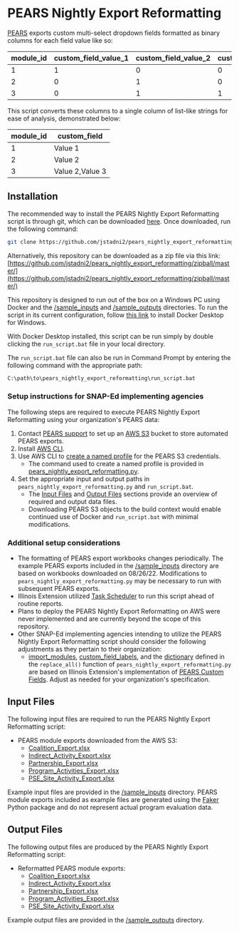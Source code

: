 # PEARS Nightly Export Reformatting

[PEARS](https://www.k-state.edu/oeie/pears/) exports custom multi-select dropdown fields formatted as binary columns for each field value like so:

| module_id | custom_field_value_1 | custom_field_value_2 | custom_field_value_3 |
|-----------|----------------------|----------------------|----------------------|
| 1         | 1                    | 0                    | 0                    |
| 2         | 0                    | 1                    | 0                    |
| 3         | 0                    | 1                    | 1                    |

This script converts these columns to a single column of list-like strings for ease of analysis, demonstrated below:

| module_id | custom_field    |
|-----------|-----------------|
| 1         | Value 1         |
| 2         | Value 2         |
| 3         | Value 2,Value 3 |

## Installation

The recommended way to install the PEARS Nightly Export Reformatting script is through git, which can be downloaded [here](https://git-scm.com/downloads). Once downloaded, run the following command:

```bash
git clone https://github.com/jstadni2/pears_nightly_export_reformatting
```

Alternatively, this repository can be downloaded as a zip file via this link:
[https://github.com/jstadni2/pears_nightly_export_reformatting/zipball/master/](https://github.com/jstadni2/pears_nightly_export_reformatting/zipball/master/)

This repository is designed to run out of the box on a Windows PC using Docker and the [/sample_inputs](https://github.com/jstadni2/pears_nightly_export_reformatting/tree/master/sample_inputs) and [/sample_outputs](https://github.com/jstadni2/pears_nightly_export_reformatting/tree/master/sample_outputs) directories.
To run the script in its current configuration, follow [this link](https://docs.docker.com/desktop/windows/install/) to install Docker Desktop for Windows. 

With Docker Desktop installed, this script can be run simply by double clicking the `run_script.bat` file in your local directory.

The `run_script.bat` file can also be run in Command Prompt by entering the following command with the appropriate path:

```bash
C:\path\to\pears_nightly_export_reformatting\run_script.bat
```

### Setup instructions for SNAP-Ed implementing agencies

The following steps are required to execute PEARS Nightly Export Reformatting using your organization's PEARS data:
1. Contact [PEARS support](mailto:support@pears.io) to set up an [AWS S3](https://aws.amazon.com/s3/) bucket to store automated PEARS exports.
2. Install [AWS CLI](https://docs.aws.amazon.com/cli/latest/userguide/getting-started-install.html).
3. Use AWS CLI to [create a named profile](https://docs.aws.amazon.com/cli/latest/userguide/cli-configure-profiles.html) for the PEARS S3 credentials.
	- The command used to create a named profile is provided in [pears_nightly_export_reformatting.py](https://github.com/jstadni2/pears_nightly_export_reformatting/blob/master/pears_nightly_export_reformatting.py#L9-L18).
4. Set the appropriate input and output paths in `pears_nightly_export_reformatting.py` and `run_script.bat`.
	- The [Input Files](#input-files) and [Output Files](#output-files) sections provide an overview of required and output data files.
	- Downloading PEARS S3 objects to the build context would enable continued use of Docker and `run_script.bat` with minimal modifications.

### Additional setup considerations

- The formatting of PEARS export workbooks changes periodically. The example PEARS exports included in the [/sample_inputs](https://github.com/jstadni2/pears_nightly_export_reformatting/tree/master/sample_inputs) directory are based on workbooks downloaded on 08/26/22.
Modifications to `pears_nightly_export_reformatting.py` may be necessary to run with subsequent PEARS exports.
- Illinois Extension utilized [Task Scheduler](https://docs.microsoft.com/en-us/windows/win32/taskschd/task-scheduler-start-page) to run this script ahead of routine reports.
- Plans to deploy the PEARS Nightly Export Reformatting on AWS were never implemented and are currently beyond the scope of this repository.
- Other SNAP-Ed implementing agencies intending to utilize the PEARS Nightly Export Reformatting script should consider the following adjustments as they pertain to their organization:
	- [import_modules](https://github.com/jstadni2/pears_nightly_export_reformatting/blob/master/pears_nightly_export_reformatting.py#L62-L66),
	[custom_field_labels](https://github.com/jstadni2/pears_nightly_export_reformatting/blob/master/pears_nightly_export_reformatting.py#L71-L72),
	and the [dictionary](https://github.com/jstadni2/pears_nightly_export_reformatting/blob/master/pears_nightly_export_reformatting.py#L78-L96) defined in the `replace_all()` function of `pears_nightly_export_reformatting.py`
	are based on Illinois Extension's implementation of [PEARS Custom Fields](https://support.pears.io/manage-custom-fields/). Adjust as needed for your organization's specification.	
	
## Input Files

The following input files are required to run the PEARS Nightly Export Reformatting script:
- PEARS module exports downloaded from the AWS S3:
	- [Coalition_Export.xlsx](https://github.com/jstadni2/pears_nightly_export_reformatting/blob/master/sample_inputs/Coalition_Export.xlsx)
	- [Indirect_Activity_Export.xlsx](https://github.com/jstadni2/pears_nightly_export_reformatting/blob/master/sample_inputs/Indirect_Activity_Export.xlsx)
	- [Partnership_Export.xlsx](https://github.com/jstadni2/pears_nightly_export_reformatting/blob/master/sample_inputs/Partnership_Export.xlsx)
	- [Program_Activities_Export.xlsx](https://github.com/jstadni2/pears_nightly_export_reformatting/blob/master/sample_inputs/Program_Activities_Export.xlsx)
	- [PSE_Site_Activity_Export.xlsx](https://github.com/jstadni2/pears_nightly_export_reformatting/blob/master/sample_inputs/PSE_Site_Activity_Export.xlsx)

Example input files are provided in the [/sample_inputs](https://github.com/jstadni2/pears_nightly_export_reformatting/tree/master/sample_inputs) directory. 
PEARS module exports included as example files are generated using the [Faker](https://faker.readthedocs.io/en/master/) Python package and do not represent actual program evaluation data. 

## Output Files

The following output files are produced by the PEARS Nightly Export Reformatting script:
- Reformatted PEARS module exports:
	- [Coalition_Export.xlsx](https://github.com/jstadni2/pears_nightly_export_reformatting/blob/master/sample_outputs/Coalition_Export.xlsx)
	- [Indirect_Activity_Export.xlsx](https://github.com/jstadni2/pears_nightly_export_reformatting/blob/master/sample_outputs/Indirect_Activity_Export.xlsx)
	- [Partnership_Export.xlsx](https://github.com/jstadni2/pears_nightly_export_reformatting/blob/master/sample_outputs/Partnership_Export.xlsx)
	- [Program_Activities_Export.xlsx](https://github.com/jstadni2/pears_nightly_export_reformatting/blob/master/sample_outputs/Program_Activities_Export.xlsx)
	- [PSE_Site_Activity_Export.xlsx](https://github.com/jstadni2/pears_nightly_export_reformatting/blob/master/sample_outputs/PSE_Site_Activity_Export.xlsx)
	
Example output files are provided in the [/sample_outputs](https://github.com/jstadni2/pears_nightly_export_reformatting/tree/master/sample_outputs) directory.